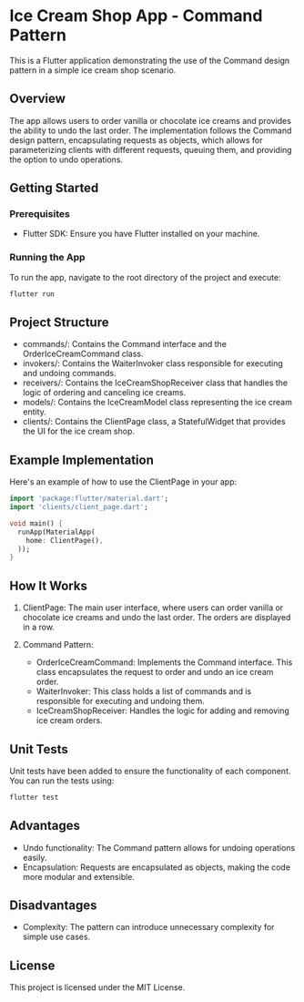 # Ice Cream Shop App - Command Pattern

This is a Flutter application demonstrating the use of the Command design pattern in a simple ice cream shop scenario.

## Overview

The app allows users to order vanilla or chocolate ice creams and provides the ability to undo the last order. The implementation follows the Command design pattern, encapsulating requests as objects, which allows for parameterizing clients with different requests, queuing them, and providing the option to undo operations.

## Getting Started

### Prerequisites

- Flutter SDK: Ensure you have Flutter installed on your machine.

### Running the App

To run the app, navigate to the root directory of the project and execute:

```bash
flutter run
```
## Project Structure

- commands/: Contains the Command interface and the OrderIceCreamCommand class.
- invokers/: Contains the WaiterInvoker class responsible for executing and undoing commands.
- receivers/: Contains the IceCreamShopReceiver class that handles the logic of ordering and canceling ice creams.
- models/: Contains the IceCreamModel class representing the ice cream entity.
- clients/: Contains the ClientPage class, a StatefulWidget that provides the UI for the ice cream shop.

## Example Implementation

Here's an example of how to use the ClientPage in your app:

```dart
import 'package:flutter/material.dart';
import 'clients/client_page.dart';

void main() {
  runApp(MaterialApp(
    home: ClientPage(),
  ));
}
```

## How It Works

1. ClientPage: The main user interface, where users can order vanilla or chocolate ice creams and undo the last order. The orders are displayed in a row.

2. Command Pattern:
   - OrderIceCreamCommand: Implements the Command interface. This class encapsulates the request to order and undo an ice cream order.
   - WaiterInvoker: This class holds a list of commands and is responsible for executing and undoing them.
   - IceCreamShopReceiver: Handles the logic for adding and removing ice cream orders.

## Unit Tests

Unit tests have been added to ensure the functionality of each component. You can run the tests using:
```bash
flutter test
```

## Advantages

- Undo functionality: The Command pattern allows for undoing operations easily.
- Encapsulation: Requests are encapsulated as objects, making the code more modular and extensible.

## Disadvantages

- Complexity: The pattern can introduce unnecessary complexity for simple use cases.

## License

This project is licensed under the MIT License.